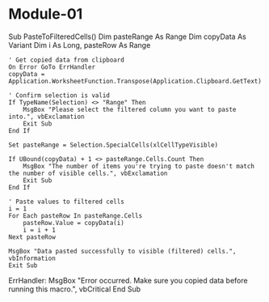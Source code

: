 # Module-01

Sub PasteToFilteredCells()
    Dim pasteRange As Range
    Dim copyData As Variant
    Dim i As Long, pasteRow As Range
    
    ' Get copied data from clipboard
    On Error GoTo ErrHandler
    copyData = Application.WorksheetFunction.Transpose(Application.Clipboard.GetText)

    ' Confirm selection is valid
    If TypeName(Selection) <> "Range" Then
        MsgBox "Please select the filtered column you want to paste into.", vbExclamation
        Exit Sub
    End If

    Set pasteRange = Selection.SpecialCells(xlCellTypeVisible)

    If UBound(copyData) + 1 <> pasteRange.Cells.Count Then
        MsgBox "The number of items you're trying to paste doesn't match the number of visible cells.", vbExclamation
        Exit Sub
    End If

    ' Paste values to filtered cells
    i = 1
    For Each pasteRow In pasteRange.Cells
        pasteRow.Value = copyData(i)
        i = i + 1
    Next pasteRow

    MsgBox "Data pasted successfully to visible (filtered) cells.", vbInformation
    Exit Sub

ErrHandler:
    MsgBox "Error occurred. Make sure you copied data before running this macro.", vbCritical
End Sub
